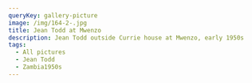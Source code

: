 ```yaml
---
queryKey: gallery-picture
image: /img/164-2-.jpg
title: Jean Todd at Mwenzo
description: Jean Todd outside Currie house at Mwenzo, early 1950s
tags:
  - All pictures
  - Jean Todd
  - Zambia1950s
---
```

